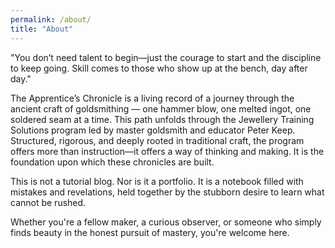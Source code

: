 ```yaml
---
permalink: /about/
title: "About"
---
```


"You don’t need talent to begin—just the courage to start and the discipline to keep going. Skill comes to those who show up at the bench, day after day."

The Apprentice’s Chronicle is a living record of a journey through the ancient craft of goldsmithing — one hammer blow, one melted ingot, one soldered seam at a time. This path unfolds through the Jewellery Training Solutions program led by master goldsmith and educator Peter Keep. Structured, rigorous, and deeply rooted in traditional craft, the program offers more than instruction—it offers a way of thinking and making. It is the foundation upon which these chronicles are built.

This is not a tutorial blog. Nor is it a portfolio. It is a notebook filled with mistakes and revelations, held together by the stubborn desire to learn what cannot be rushed.

Whether you're a fellow maker, a curious observer, or someone who simply finds beauty in the honest pursuit of mastery, you're welcome here.
